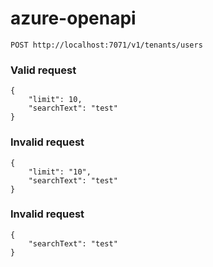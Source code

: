 # azure-openapi

`POST http://localhost:7071/v1/tenants/users`

### Valid request

```
{
    "limit": 10,
    "searchText": "test"
}
```

### Invalid request

```
{
    "limit": "10",
    "searchText": "test"
}
```

### Invalid request

```
{
    "searchText": "test"
}
```
